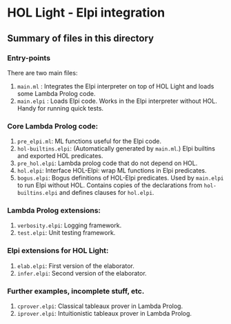 HOL Light - Elpi integration
============================

## Summary of files in this directory

### Entry-points
There are two main files:
1. `main.ml` : Integrates the Elpi interpreter on top of HOL Light and
   loads some Lambda Prolog code.
2. `main.elpi` : Loads Elpi code.  Works in the Elpi interpreter without HOL.  Handy for running quick tests.

### Core Lambda Prolog code:
1. `pre_elpi.ml`: ML functions useful for the Elpi code.
2. `hol-builtins.elpi`: (Automatically generated by `main.ml`.)
   Elpi builtins and exported HOL predicates.
3. `pre_hol.elpi`: Lambda prolog code that do not depend on HOL.
4. `hol.elpi`: Interface HOL-Elpi: wrap ML functions in Elpi predicates.
5. `bogus.elpi`: Bogus definitions of HOL-Elpi predicates.
    Used by `main.elpi` to run Elpi without HOL.
    Contains copies of the declarations from `hol-builtins.elpi` and
    defines clauses for `hol.elpi`.

### Lambda Prolog extensions:
1. `verbosity.elpi`: Logging framework.
2. `test.elpi`: Unit testing framework.

### Elpi extensions for HOL Light:
1. `elab.elpi`: First version of the elaborator.
2. `infer.elpi`: Second version of the elaborator.

### Further examples, incomplete stuff, etc.
1. `cprover.elpi`: Classical tableaux prover in Lambda Prolog.
2. `iprover.elpi`: Intuitionistic tableaux prover in Lambda Prolog.
